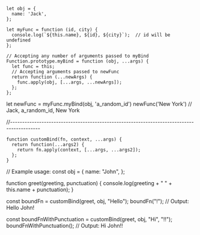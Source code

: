 ```
let obj = {
  name: 'Jack',
};

let myFunc = function (id, city) {
  console.log(`${this.name}, ${id}, ${city}`);  // id will be undefined
};

// Accepting any number of arguments passed to myBind
Function.prototype.myBind = function (obj, ...args) {
  let func = this;
  // Accepting arguments passed to newFunc
  return function (...newArgs) {
    func.apply(obj, [...args, ...newArgs]);
  };
};

```
let newFunc = myFunc.myBind(obj, 'a_random_id')
newFunc('New York') // Jack, a_random_id, New York



//------------------------------------------------------------------------------------------

```
function customBind(fn, context, ...args) {
  return function(...args2) {
    return fn.apply(context, [...args, ...args2]);
  };
}
```
// Example usage:
const obj = {
  name: "John",
};

function greet(greeting, punctuation) {
  console.log(greeting + " " + this.name + punctuation);
}

const boundFn = customBind(greet, obj, "Hello");
boundFn("!"); // Output: Hello John!

const boundFnWithPunctuation = customBind(greet, obj, "Hi", "!!");
boundFnWithPunctuation(); // Output: Hi John!!
